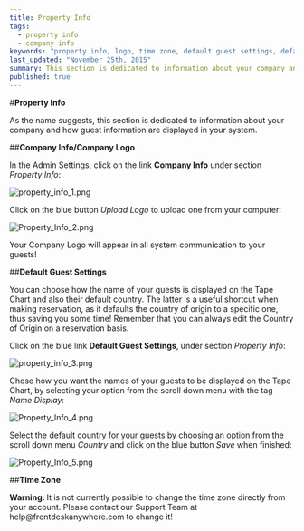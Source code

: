 ```yaml
---
title: Property Info
tags: 
  - property info
  - company info
keywords: "property info, logo, time zone, default guest settings, default guest county, guest settings, company info"
last_updated: "November 25th, 2015"
summary: This section is dedicated to information about your company and how guest information are displayed in your system.
published: true
---
```







#**Property Info**  

As the name suggests, this section is dedicated to information about your company and how guest information are displayed in your system.  

##**Company Info/Company Logo**  

 In the Admin Settings, click on the link **Company Info** under section _Property Info_:  
 

![property_info_1.png]({{site.baseurl}}/images/property_info_1.png)

 

 Click on the blue button _Upload Logo_ to upload one from your computer:  

![Property_Info_2.png]({{site.baseurl}}/images/Property_Info_2.png)




Your Company Logo will appear in all system communication to your guests!  

##**Default Guest Settings**  

You can choose how the name of your guests is displayed on the Tape Chart and also their default country. The latter is a useful shortcut when making reservation, as it defaults the country of origin to a specific one, thus saving you some time! Remember that you can always edit the Country of Origin on a reservation basis.  

 Click on the blue link **Default Guest Settings**, under section _Property Info_:  
 
![property_info_3.png]({{site.baseurl}}/images/property_info_3.png)


 
  Chose how you want the names of your guests to be displayed on the Tape Chart, by selecting your option from the scroll down menu with the tag _Name Display_:  
  
![Property_Info_4.png]({{site.baseurl}}/images/Property_Info_4.png)

  
  Select the default country for your guests by choosing an option from the scroll down menu _Country_ and click on the blue button _Save_ when finished:  
  
![Property_Info_5.png]({{site.baseurl}}/images/Property_Info_5.png)


   

##**Time Zone**  
  
<div class="alert alert-danger" role="alert"><i class="fa fa-exclamation-circle"></i> <b>Warning: </b>It is not currently possible to change the time zone directly from your account. Please contact our Support Team at help@frontdeskanywhere.com to change it!
